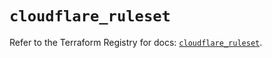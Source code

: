 # `cloudflare_ruleset`

Refer to the Terraform Registry for docs: [`cloudflare_ruleset`](https://registry.terraform.io/providers/cloudflare/cloudflare/4.49.0/docs/resources/ruleset).
